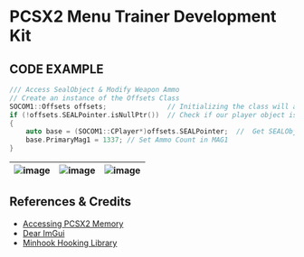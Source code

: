 # PCSX2 Menu Trainer Development Kit  
## CODE EXAMPLE
```cpp
/// Access SealObject & Modify Weapon Ammo
// Create an instance of the Offsets Class
SOCOM1::Offsets offsets;               // Initializing the class will auto resolve any of our offsets placed in the header
if (!offsets.SEALPointer.isNullPtr())  // Check if our player object is valid, generally the value will be NULL if not in a game
{
    auto base = (SOCOM1::CPlayer*)offsets.SEALPointer;  //  Get SEALObject Class
    base.PrimaryMag1 = 1337; // Set Ammo Count in MAG1
}
```
| ![image](https://user-images.githubusercontent.com/80198020/200977503-e4737e4e-9d2d-4b2e-9554-3b8484872e38.png) | ![image](https://user-images.githubusercontent.com/80198020/200977539-aebf7ecb-c224-4eff-8e20-726f01d12c74.png) | ![image](https://user-images.githubusercontent.com/80198020/200977619-e22fe7a5-b914-4906-9e3c-50f929ea3ebf.png) |  
| :---: | :---: |  :---: |

## References & Credits
- [Accessing PCSX2 Memory](https://nightfyre.github.io/PCSX2_Trainer/)
- [Dear ImGui](https://github.com/ocornut/imgui)
- [Minhook Hooking Library](https://github.com/TsudaKageyu/minhook)
